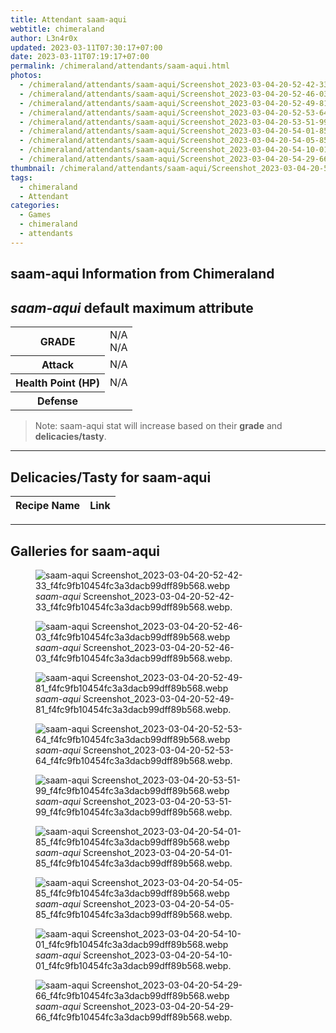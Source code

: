 ```yaml
---
title: Attendant saam-aqui
webtitle: chimeraland
author: L3n4r0x
updated: 2023-03-11T07:30:17+07:00
date: 2023-03-11T07:19:17+07:00
permalink: /chimeraland/attendants/saam-aqui.html
photos:
  - /chimeraland/attendants/saam-aqui/Screenshot_2023-03-04-20-52-42-33_f4fc9fb10454fc3a3dacb99dff89b568.webp
  - /chimeraland/attendants/saam-aqui/Screenshot_2023-03-04-20-52-46-03_f4fc9fb10454fc3a3dacb99dff89b568.webp
  - /chimeraland/attendants/saam-aqui/Screenshot_2023-03-04-20-52-49-81_f4fc9fb10454fc3a3dacb99dff89b568.webp
  - /chimeraland/attendants/saam-aqui/Screenshot_2023-03-04-20-52-53-64_f4fc9fb10454fc3a3dacb99dff89b568.webp
  - /chimeraland/attendants/saam-aqui/Screenshot_2023-03-04-20-53-51-99_f4fc9fb10454fc3a3dacb99dff89b568.webp
  - /chimeraland/attendants/saam-aqui/Screenshot_2023-03-04-20-54-01-85_f4fc9fb10454fc3a3dacb99dff89b568.webp
  - /chimeraland/attendants/saam-aqui/Screenshot_2023-03-04-20-54-05-85_f4fc9fb10454fc3a3dacb99dff89b568.webp
  - /chimeraland/attendants/saam-aqui/Screenshot_2023-03-04-20-54-10-01_f4fc9fb10454fc3a3dacb99dff89b568.webp
  - /chimeraland/attendants/saam-aqui/Screenshot_2023-03-04-20-54-29-66_f4fc9fb10454fc3a3dacb99dff89b568.webp
thumbnail: /chimeraland/attendants/saam-aqui/Screenshot_2023-03-04-20-52-42-33_f4fc9fb10454fc3a3dacb99dff89b568.webp
tags:
  - chimeraland
  - Attendant
categories:
  - Games
  - chimeraland
  - attendants
---
```


<link
  rel="stylesheet"
  href="https://rawcdn.githack.com/dimaslanjaka/Web-Manajemen/870a349/css/bootstrap-5-3-0-alpha3-wrapper.css"
/>
<section id="bootstrap-wrapper">
  <div data-bs-theme="dark">
    <h2>saam-aqui Information from Chimeraland</h2>
    <h2 id="attribute"><i>saam-aqui</i> default maximum attribute</h2>
    <div class="row">
      <div class="col mb-2">
        <div class="card">
          <div class="card-body">
            <table>
              <tr>
                <th>GRADE</th>
                <td>N/A <br />N/A</td>
              </tr>
              <tr>
                <th>Attack</th>
                <td>N/A</td>
              </tr>
              <tr>
                <th>Health Point (HP)</th>
                <td>N/A</td>
              </tr>
              <tr>
                <th>Defense</th>
                <td></td>
              </tr>
            </table>
          </div>
        </div>
      </div>
    </div>
    <blockquote>
      Note: saam-aqui stat will increase based on their <b>grade</b> and
      <b>delicacies/tasty</b>.
    </blockquote>
    <hr />
    <h2 id="delicacies">Delicacies/Tasty for saam-aqui</h2>
    <div class="card">
      <div class="card-body">
        <div class="table-responsive">
          <table class="table table-striped">
            <thead>
              <tr>
                <th>Recipe Name</th>
                <th>Link</th>
              </tr>
            </thead>
            <tbody></tbody>
          </table>
        </div>
      </div>
    </div>
    <hr />
    <div id="gallery">
      <h2>Galleries for saam-aqui</h2>
      <div class="row">
        <div class="col-lg-6 col-12">
          <figure>
            <img
              src="https://www.webmanajemen.com/chimeraland/attendants/saam-aqui/Screenshot_2023-03-04-20-52-42-33_f4fc9fb10454fc3a3dacb99dff89b568.webp"
              alt="saam-aqui Screenshot_2023-03-04-20-52-42-33_f4fc9fb10454fc3a3dacb99dff89b568.webp"
            />
            <figcaption>
              <i>saam-aqui</i>
              Screenshot_2023-03-04-20-52-42-33_f4fc9fb10454fc3a3dacb99dff89b568.webp.
            </figcaption>
          </figure>
        </div>
        <div class="col-lg-6 col-12">
          <figure>
            <img
              src="https://www.webmanajemen.com/chimeraland/attendants/saam-aqui/Screenshot_2023-03-04-20-52-46-03_f4fc9fb10454fc3a3dacb99dff89b568.webp"
              alt="saam-aqui Screenshot_2023-03-04-20-52-46-03_f4fc9fb10454fc3a3dacb99dff89b568.webp"
            />
            <figcaption>
              <i>saam-aqui</i>
              Screenshot_2023-03-04-20-52-46-03_f4fc9fb10454fc3a3dacb99dff89b568.webp.
            </figcaption>
          </figure>
        </div>
        <div class="col-lg-6 col-12">
          <figure>
            <img
              src="https://www.webmanajemen.com/chimeraland/attendants/saam-aqui/Screenshot_2023-03-04-20-52-49-81_f4fc9fb10454fc3a3dacb99dff89b568.webp"
              alt="saam-aqui Screenshot_2023-03-04-20-52-49-81_f4fc9fb10454fc3a3dacb99dff89b568.webp"
            />
            <figcaption>
              <i>saam-aqui</i>
              Screenshot_2023-03-04-20-52-49-81_f4fc9fb10454fc3a3dacb99dff89b568.webp.
            </figcaption>
          </figure>
        </div>
        <div class="col-lg-6 col-12">
          <figure>
            <img
              src="https://www.webmanajemen.com/chimeraland/attendants/saam-aqui/Screenshot_2023-03-04-20-52-53-64_f4fc9fb10454fc3a3dacb99dff89b568.webp"
              alt="saam-aqui Screenshot_2023-03-04-20-52-53-64_f4fc9fb10454fc3a3dacb99dff89b568.webp"
            />
            <figcaption>
              <i>saam-aqui</i>
              Screenshot_2023-03-04-20-52-53-64_f4fc9fb10454fc3a3dacb99dff89b568.webp.
            </figcaption>
          </figure>
        </div>
        <div class="col-lg-6 col-12">
          <figure>
            <img
              src="https://www.webmanajemen.com/chimeraland/attendants/saam-aqui/Screenshot_2023-03-04-20-53-51-99_f4fc9fb10454fc3a3dacb99dff89b568.webp"
              alt="saam-aqui Screenshot_2023-03-04-20-53-51-99_f4fc9fb10454fc3a3dacb99dff89b568.webp"
            />
            <figcaption>
              <i>saam-aqui</i>
              Screenshot_2023-03-04-20-53-51-99_f4fc9fb10454fc3a3dacb99dff89b568.webp.
            </figcaption>
          </figure>
        </div>
        <div class="col-lg-6 col-12">
          <figure>
            <img
              src="https://www.webmanajemen.com/chimeraland/attendants/saam-aqui/Screenshot_2023-03-04-20-54-01-85_f4fc9fb10454fc3a3dacb99dff89b568.webp"
              alt="saam-aqui Screenshot_2023-03-04-20-54-01-85_f4fc9fb10454fc3a3dacb99dff89b568.webp"
            />
            <figcaption>
              <i>saam-aqui</i>
              Screenshot_2023-03-04-20-54-01-85_f4fc9fb10454fc3a3dacb99dff89b568.webp.
            </figcaption>
          </figure>
        </div>
        <div class="col-lg-6 col-12">
          <figure>
            <img
              src="https://www.webmanajemen.com/chimeraland/attendants/saam-aqui/Screenshot_2023-03-04-20-54-05-85_f4fc9fb10454fc3a3dacb99dff89b568.webp"
              alt="saam-aqui Screenshot_2023-03-04-20-54-05-85_f4fc9fb10454fc3a3dacb99dff89b568.webp"
            />
            <figcaption>
              <i>saam-aqui</i>
              Screenshot_2023-03-04-20-54-05-85_f4fc9fb10454fc3a3dacb99dff89b568.webp.
            </figcaption>
          </figure>
        </div>
        <div class="col-lg-6 col-12">
          <figure>
            <img
              src="https://www.webmanajemen.com/chimeraland/attendants/saam-aqui/Screenshot_2023-03-04-20-54-10-01_f4fc9fb10454fc3a3dacb99dff89b568.webp"
              alt="saam-aqui Screenshot_2023-03-04-20-54-10-01_f4fc9fb10454fc3a3dacb99dff89b568.webp"
            />
            <figcaption>
              <i>saam-aqui</i>
              Screenshot_2023-03-04-20-54-10-01_f4fc9fb10454fc3a3dacb99dff89b568.webp.
            </figcaption>
          </figure>
        </div>
        <div class="col-lg-6 col-12">
          <figure>
            <img
              src="https://www.webmanajemen.com/chimeraland/attendants/saam-aqui/Screenshot_2023-03-04-20-54-29-66_f4fc9fb10454fc3a3dacb99dff89b568.webp"
              alt="saam-aqui Screenshot_2023-03-04-20-54-29-66_f4fc9fb10454fc3a3dacb99dff89b568.webp"
            />
            <figcaption>
              <i>saam-aqui</i>
              Screenshot_2023-03-04-20-54-29-66_f4fc9fb10454fc3a3dacb99dff89b568.webp.
            </figcaption>
          </figure>
        </div>
      </div>
    </div>
  </div>
</section>